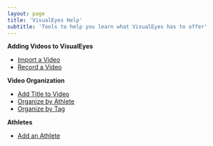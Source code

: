 ```yaml
---
layout: page
title: 'VisualEyes Help'
subtitle: 'Tools to help you learn what VisualEyes has to offer'
---
```


**Adding Videos to VisualEyes**

- [Import a Video](/help/import-video.md)
- [Record a Video](/help/record-video.md)

**Video Organization**
- [Add Title to Video](/help/video-organization/organization-by-title.md)
- [Organize by Athlete](/help/video-organization/organization-by-athlete.md)
- [Organize by Tag](/help/video-organization/organization-by-tag.md)

**Athletes**
- [Add an Athlete](/help/add-athlete.md)
